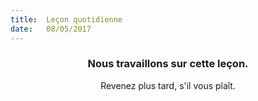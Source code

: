 ```yaml
---
title:  Leçon quotidienne
date:   08/05/2017
---
```


### <center>Nous travaillons sur cette leçon.</center>
<center>Revenez plus tard, s'il vous plaît.</center>